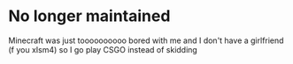 # No longer maintained
Minecraft was just toooooooooo bored with me and I don't have a girlfriend (f you xIsm4) so I go play CSGO instead of skidding
